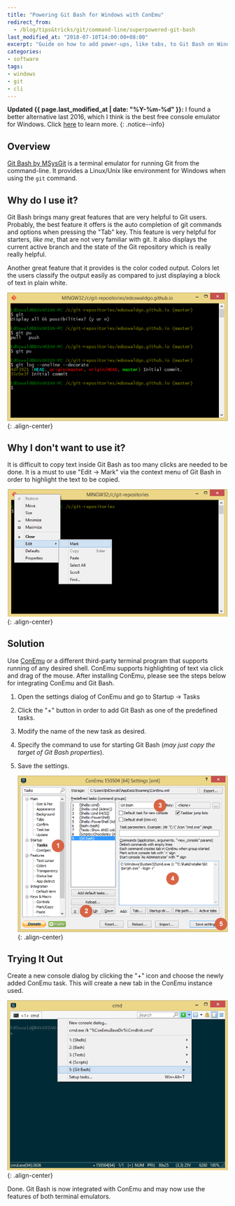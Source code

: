```yaml
---
title: "Powering Git Bash for Windows with ConEmu"
redirect_from:
  - /blog/tips&tricks/git/command-line/superpowered-git-bash
last_modified_at: "2018-07-10T14:00:00+08:00"
excerpt: "Guide on how to add power-ups, like tabs, to Git Bash on Windows through the use of ConEmu."
categories:
- software
tags:
- windows
- git
- cli
---
```

**Updated {{ page.last_modified_at | date: "%Y-%m-%d" }}:** I found a better alternative last 2016, which I think is the best free console emulator for Windows. Click [here](/software/cmder-hassle-free-windows-console-emulator/) to learn more.
{: .notice--info}

## Overview

[Git Bash by MSysGit][msysgit] is a terminal emulator for running Git from the command-line. It provides a Linux/Unix like environment for Windows when using the ```git``` command.

## Why do I use it?

Git Bash brings many great features that are very helpful to Git users. Probably, the best feature it offers is the auto completion of git commands and options when pressing the "Tab" key. This feature is very helpful for starters, *like me*, that are not very familiar with git. It also displays the current active branch and the state of the Git repository which is really really helpful.

Another great feature that it provides is the color coded output. Colors let the users classify the output easily as compared to just displaying a block of text in plain white.

![image-center](/assets/img/blog/superpowered-git-bash/git-bash-features.png "Git Bash Features"){: .align-center}

## Why I don't want to use it?

It is difficult to copy text inside Git Bash as too many clicks are needed to be done. It is a must to use "Edit -> Mark" via the context menu of Git Bash in order to highlight the text to be copied.

![image-center](/assets/img/blog/superpowered-git-bash/git-bash-mark-text.png "Git Bash Mark"){: .align-center}

## Solution

Use [ConEmu][conemu] or a different third-party terminal program that supports running of any desired shell. ConEmu supports highlighting of text via click and drag of the mouse. After installing ConEmu, please see the steps below for integrating ConEmu and Git Bash.

1. Open the settings dialog of ConEmu and go to Startup -> Tasks
2. Click the "+" button in order to add Git Bash as one of the predefined tasks.
3. Modify the name of the new task as desired.
4. Specify the command to use for starting Git Bash (*may just copy the target of Git Bash properties*).
5. Save the settings.

    ![image-center](/assets/img/blog/superpowered-git-bash/conemu-settings.png "ConEmu Settings"){: .align-center}

## Trying It Out

Create a new console dialog by clicking the "+" icon and choose the newly added ConEmu task. This will create a new tab in the ConEmu instance used.

![image-center](/assets/img/blog/superpowered-git-bash/conemu-create-console.png "ConEmu Create Console Dialog"){: .align-center}

Done. Git Bash is now integrated with ConEmu and may now use the features of both terminal emulators.

[conemu]: http://conemu.github.io/
[msysgit]: https://msysgit.github.io/

